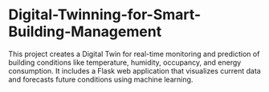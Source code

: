 # Digital-Twinning-for-Smart-Building-Management
 This project creates a Digital Twin for real-time monitoring and prediction of building conditions like temperature, humidity, occupancy, and energy consumption. It includes a Flask web application that visualizes current data and forecasts future conditions using machine learning. 
